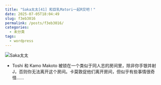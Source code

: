 ```yaml
---
title: "Saka太太[41] 和巨乳Matori一起R交吧！"
date: 2025-07-05T18:04:49
slug: f3eb3016
permalink: /posts/f3eb3016/
categories:
  - 未分类
tags:
  - wordpress
---
```


![Saka太太](/images/wp/f3eb3016-ba6994e7.jpg)

*   Toshi 和 Kamo Makoto 被锁在一个类似于同人志的房间里，除非你手银并射J，否则你无法离开这个房间。卡莫敦促他们离开房间，但似乎有些事情很奇怪……
